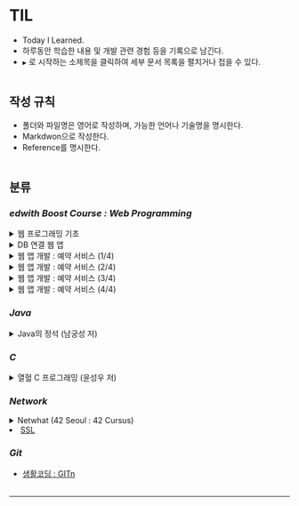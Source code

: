 TIL
===

-	Today I Learned.<br>
-	하루동안 학습한 내용 및 개발 관련 경험 등을 기록으로 남긴다.<br>
-	`▶` 로 시작하는 소제목을 클릭하여 세부 문서 목록을 펼치거나 접을 수 있다.<br><br>

작성 규칙
---------

-	폴더와 파일명은 영어로 작성하며, 가능한 언어나 기술명을 명시한다.<br>
-	Markdwon으로 작성한다.<br>
-	Reference를 명시한다.<br><br>

분류
----

### ***edwith Boost Course : Web Programming***

<details><summary> 웹 프로그래밍 기초</summary>

-	[프로그래밍 언어의 이해](https://github.com/xlffm3/TIL/blob/master/edwith_Boost_Course_Web_Programming/1.Web_Programming_Basic/Understanding_Programming_Language.md)
-	[HTTP](https://github.com/xlffm3/TIL/blob/master/edwith_Boost_Course_Web_Programming/1.Web_Programming_Basic/HTTP.md)
-	[Browser](https://github.com/xlffm3/TIL/blob/master/edwith_Boost_Course_Web_Programming/1.Web_Programming_Basic/Browser.md)
-	[Web Server](https://github.com/xlffm3/TIL/blob/master/edwith_Boost_Course_Web_Programming/1.Web_Programming_Basic/Web_Server.md)
-	[WAS](https://github.com/xlffm3/TIL/blob/master/edwith_Boost_Course_Web_Programming/1.Web_Programming_Basic/WAS.md)
-	[Servlet](https://github.com/xlffm3/TIL/blob/master/edwith_Boost_Course_Web_Programming/1.Web_Programming_Basic/Servlet.md)</details>

<details><summary> DB 연결 웹 앱</summary>

-	[JavaScript 기초](https://github.com/xlffm3/TIL/blob/master/edwith_Boost_Course_Web_Programming/2.DB_WEB_APP/Javascript.md)
-	[Window 객체](https://github.com/xlffm3/TIL/blob/master/edwith_Boost_Course_Web_Programming/2.DB_WEB_APP/Window_Object.md)
-	[DOM & querySelector](https://github.com/xlffm3/TIL/blob/master/edwith_Boost_Course_Web_Programming/2.DB_WEB_APP/DOM_querySelector.md)
-	[JavaScript : Event](https://github.com/xlffm3/TIL/blob/master/edwith_Boost_Course_Web_Programming/2.DB_WEB_APP/Event.md)
-	[Ajax와 JSON 및 CORS](https://github.com/xlffm3/TIL/blob/master/edwith_Boost_Course_Web_Programming/2.DB_WEB_APP/Ajax_JSON_CORS.md)
-	[JSP](https://github.com/xlffm3/TIL/blob/master/edwith_Boost_Course_Web_Programming/2.DB_WEB_APP/JSP.md)
-	[Redirect & Forward](https://github.com/xlffm3/TIL/blob/master/edwith_Boost_Course_Web_Programming/2.DB_WEB_APP/Redirect_Forward.md)
-	[Scope](https://github.com/xlffm3/TIL/blob/master/edwith_Boost_Course_Web_Programming/2.DB_WEB_APP/Scope.md)
-	[EL](https://github.com/xlffm3/TIL/blob/master/edwith_Boost_Course_Web_Programming/2.DB_WEB_APP/EL.md)
-	[JSTL](https://github.com/xlffm3/TIL/blob/master/edwith_Boost_Course_Web_Programming/2.DB_WEB_APP/JSTL.md)
-	[DB](https://github.com/xlffm3/TIL/blob/master/edwith_Boost_Course_Web_Programming/2.DB_WEB_APP/DB.md)
-	[SQL](https://github.com/xlffm3/TIL/blob/master/edwith_Boost_Course_Web_Programming/2.DB_WEB_APP/SQL.md)
-	[Maven](https://github.com/xlffm3/TIL/blob/master/edwith_Boost_Course_Web_Programming/2.DB_WEB_APP/Maven.md)
-	[JDBC](https://github.com/xlffm3/TIL/blob/master/edwith_Boost_Course_Web_Programming/2.DB_WEB_APP/JDBC.md)
-	[Rest API](https://github.com/xlffm3/TIL/blob/master/edwith_Boost_Course_Web_Programming/2.DB_WEB_APP/RestAPI.md)
-	[Web API](https://github.com/xlffm3/TIL/blob/master/edwith_Boost_Course_Web_Programming/2.DB_WEB_APP/WebAPI.md)</details>

<details><summary> 웹 앱 개발 : 예약 서비스 (1/4)</summary>

-	[JavaScript : 배열](https://github.com/xlffm3/TIL/blob/master/edwith_Boost_Course_Web_Programming/3.WEB_APP_DEV_1/Array.md)
-	[JavaScript : 객체](https://github.com/xlffm3/TIL/blob/master/edwith_Boost_Course_Web_Programming/3.WEB_APP_DEV_1/Object.md)
-	[DOM API](https://github.com/xlffm3/TIL/blob/master/edwith_Boost_Course_Web_Programming/3.WEB_APP_DEV_1/DomAPI.md)
-	[Animation](https://github.com/xlffm3/TIL/blob/master/edwith_Boost_Course_Web_Programming/3.WEB_APP_DEV_1/Animation.md)
-	[DOMContentLoaded](https://github.com/xlffm3/TIL/blob/master/edwith_Boost_Course_Web_Programming/3.WEB_APP_DEV_1/DOMContentLoaded.md)
-	[Event Delegation](https://github.com/xlffm3/TIL/blob/master/edwith_Boost_Course_Web_Programming/3.WEB_APP_DEV_1/Event_Delegation.md)
-	[HTML Templating](https://github.com/xlffm3/TIL/blob/master/edwith_Boost_Course_Web_Programming/3.WEB_APP_DEV_1/HTML_Templating.md)
-	[Spring 기초](https://github.com/xlffm3/TIL/blob/master/edwith_Boost_Course_Web_Programming/3.WEB_APP_DEV_1/Spring.md)
-	[Spring IoC/DI Container ](https://github.com/xlffm3/TIL/blob/master/edwith_Boost_Course_Web_Programming/3.WEB_APP_DEV_1/Spring_IoC_DI_Container.md)
-	[Spring XML & Config 설정](https://github.com/xlffm3/TIL/blob/master/edwith_Boost_Course_Web_Programming/3.WEB_APP_DEV_1/Spring_XML_Config_Practice.md)
-	[Spring JDBC](https://github.com/xlffm3/TIL/blob/master/edwith_Boost_Course_Web_Programming/3.WEB_APP_DEV_1/Spring_JDBC.md)
-	[Spring MVC 기초](https://github.com/xlffm3/TIL/blob/master/edwith_Boost_Course_Web_Programming/3.WEB_APP_DEV_1/Spring_MVC.md)
-	[Spring MVC 실습](https://github.com/xlffm3/TIL/blob/master/edwith_Boost_Course_Web_Programming/3.WEB_APP_DEV_1/Spring_MVC_Practice.md)
-	[Layered Architecture 기초](https://github.com/xlffm3/TIL/blob/master/edwith_Boost_Course_Web_Programming/3.WEB_APP_DEV_1/Layered_Architecture.md)
-	[Layered Architecture 실습](https://github.com/xlffm3/TIL/blob/master/edwith_Boost_Course_Web_Programming/3.WEB_APP_DEV_1/Layered_Architecture_Practice.md)
-	[Rest Controller](https://github.com/xlffm3/TIL/blob/master/edwith_Boost_Course_Web_Programming/3.WEB_APP_DEV_1/Rest_Controller.md)</details>

<details><summary> 웹 앱 개발 : 예약 서비스 (2/4)</summary>

-	[JavaScript : 배열의 함수형 메소드](https://github.com/xlffm3/TIL/blob/master/edwith_Boost_Course_Web_Programming/4.WEB_APP_DEV_2/Array_Function.md)
-	[JavaScript : 객체 리터럴과 this](https://github.com/xlffm3/TIL/blob/master/edwith_Boost_Course_Web_Programming/4.WEB_APP_DEV_2/Object_Literal_This.md)
-	[jQuery](https://github.com/xlffm3/TIL/blob/master/edwith_Boost_Course_Web_Programming/4.WEB_APP_DEV_2/jQuery.md)
-	[JavaScript : Handlebar 라이브러리 활용](https://github.com/xlffm3/TIL/blob/master/edwith_Boost_Course_Web_Programming/4.WEB_APP_DEV_2/Handlebar.md)
-	[Clean Code](https://github.com/xlffm3/TIL/blob/master/edwith_Boost_Course_Web_Programming/4.WEB_APP_DEV_2/Clean_Code.md)</details>

<details><summary> 웹 앱 개발 : 예약 서비스 (3/4)</summary>

-	[JavaScript : 생성자 패턴](https://github.com/xlffm3/TIL/blob/master/edwith_Boost_Course_Web_Programming/5.WEB_APP_DEV_3/Constructor_Pattern.md)
-	[JavaScript : 정규 표현식](https://github.com/xlffm3/TIL/blob/master/edwith_Boost_Course_Web_Programming/5.WEB_APP_DEV_3/Regular_Expression.md)
-	[Form Data](https://github.com/xlffm3/TIL/blob/master/edwith_Boost_Course_Web_Programming/5.WEB_APP_DEV_3/Form_Data.md)
-	[상태 정보](https://github.com/xlffm3/TIL/blob/master/edwith_Boost_Course_Web_Programming/5.WEB_APP_DEV_3/State_Information.md)
-	[Cookie](https://github.com/xlffm3/TIL/blob/master/edwith_Boost_Course_Web_Programming/5.WEB_APP_DEV_3/Cookie.md)
-	[Session](https://github.com/xlffm3/TIL/blob/master/edwith_Boost_Course_Web_Programming/5.WEB_APP_DEV_3/Session.md)
-	[Interceptor](https://github.com/xlffm3/TIL/blob/master/edwith_Boost_Course_Web_Programming/5.WEB_APP_DEV_3/Interceptor.md)
-	[Argument Resolver](https://github.com/xlffm3/TIL/blob/master/edwith_Boost_Course_Web_Programming/5.WEB_APP_DEV_3/Argument_Resolver.md)</details>

<details><summary> 웹 앱 개발 : 예약 서비스 (4/4)</summary>

-	[File Upload : Front-End](https://github.com/xlffm3/TIL/blob/master/edwith_Boost_Course_Web_Programming/6.WEB_APP_DEV_4/File_Upload_FE.md)
-	[Logging](https://github.com/xlffm3/TIL/blob/master/edwith_Boost_Course_Web_Programming/6.WEB_APP_DEV_4/Logging.md)
-	[SLF4J](https://github.com/xlffm3/TIL/blob/master/edwith_Boost_Course_Web_Programming/6.WEB_APP_DEV_4/SLF4J.md)
-	[File Upload & Download : Back-End](https://github.com/xlffm3/TIL/blob/master/edwith_Boost_Course_Web_Programming/6.WEB_APP_DEV_4/File_Upload_Download_BE.md)</details>

### ***Java***

<details><summary> Java의 정석 (남궁성 저)</summary>

-	[Chapter 6 - 7 : OOP](https://github.com/xlffm3/TIL/blob/master/Java/Chapter6-7_OOP.md)
-	[Chapter 8 : 예외 처리](https://github.com/xlffm3/TIL/blob/master/Java/Chapter8_Exception_Handling.md)
-	[Chapter 9 : 유용한 클래스](https://github.com/xlffm3/TIL/blob/master/Java/Chapter9_Useful_Classes.md)
-	[Chapter 10 : 날짜와 시간 및 형식화](https://github.com/xlffm3/TIL/blob/master/Java/Chapter10_Date_Time_Format.md)
-	[Chapter 11 : 컬렉션 프레임웍](https://github.com/xlffm3/TIL/blob/master/Java/Chapter11_Collections_Framework.md)
-	[Chapter 12 : 지네릭스, 열거형, 애너테이션](https://github.com/xlffm3/TIL/blob/master/Java/Chapter12_Generics_Enums_Annotation.md)
-	[Chapter 13 : 쓰레드](https://github.com/xlffm3/TIL/blob/master/Java/Chapter13_Thread.md)
-	[Chapter 14 : 람다와 스트림](https://github.com/xlffm3/TIL/blob/master/Java/Chapter14_Lambda_Stream.md)
-	[Chapter 15 : I/O](https://github.com/xlffm3/TIL/blob/master/Java/Chapter15_IO.md)
-	[Chapter 16 : 네트워킹](https://github.com/xlffm3/TIL/blob/master/Java/Chapter16_Networking.md)</details>

### ***C***

<details><summary> 열혈 C 프로그래밍 (윤성우 저)</summary>

-	[Chapter 1 - 11 : C 언어의 기본](https://github.com/xlffm3/TIL/blob/master/C/Chapter1-11_C_Language_Basic.md)
-	[Chapter 12 : 포인터](https://github.com/xlffm3/TIL/blob/master/C/Chapter12_Pointer.md)
-	[Chapter 13 : 배열과 포인터](https://github.com/xlffm3/TIL/blob/master/C/Chapter13_Array_Pointer.md)
-	[Chapter 14 : 함수와 포인터](https://github.com/xlffm3/TIL/blob/master/C/Chapter14_Function_Pointer.md)
-	[Chapter 17 : 다중 포인터](https://github.com/xlffm3/TIL/blob/master/C/Chapter17_Pointer_to_Pointer.md)
-	[Chapter 18 : 다차원 배열과 포인터](https://github.com/xlffm3/TIL/blob/master/C/Chapter18_Multi-Dimensional_Array_Pointer.md)
-	[Chapter 19 : 함수 포인터와 Void 포인터](https://github.com/xlffm3/TIL/blob/master/C/Chapter19_Function_Pointer_Void_Pointer.md)
-	[Chapter 21 : 문자열 입출력](https://github.com/xlffm3/TIL/blob/master/C/Chapter21_String_IO.md)
-	[Chapter 22 - 23 : 구조체와 사용자 정의 자료형](https://github.com/xlffm3/TIL/blob/master/C/Chapter22-23_Structure_Typedef.md)
-	[Chapter 24 : 파일 입출력](https://github.com/xlffm3/TIL/blob/master/C/Chapter24_File_IO.md)
-	[Chapter 25 : 메모리 동적 할당](https://github.com/xlffm3/TIL/blob/master/C/Chapter25_Memory_Dynamic_Allocation.md)
-	[Chapter 26 : 매크로와 선행처리기](https://github.com/xlffm3/TIL/blob/master/C/Chapter26_Macro_Preprocessor.md)
-	[Chapter 27 : 파일 분할 및 헤더 파일 디자인](https://github.com/xlffm3/TIL/blob/master/C/Chapter27_File_Split_Header_File_Design.md)</details>

### ***Network***

<details><summary> Netwhat (42 Seoul : 42 Cursus)</summary>

-	[Network & Protocol](https://github.com/xlffm3/TIL/blob/master/Network/netwhat/Network_Protocol.md)
-	[IP](https://github.com/xlffm3/TIL/blob/master/Network/netwhat/IP.md)
-	[Subnet Mask](https://github.com/xlffm3/TIL/blob/master/Network/netwhat/Subnet_Mask.md)
-	[Data Address](https://github.com/xlffm3/TIL/blob/master/Network/netwhat/Data_Address.md)
-	[OSI](https://github.com/xlffm3/TIL/blob/master/Network/netwhat/OSI.md)
-	[DNS](https://github.com/xlffm3/TIL/blob/master/Network/netwhat/DNS.md)
-	[DHCP](https://github.com/xlffm3/TIL/blob/master/Network/netwhat/DHCP.md)
-	[TCP](https://github.com/xlffm3/TIL/blob/master/Network/netwhat/TCP.md)
-	[UDP](https://github.com/xlffm3/TIL/blob/master/Network/netwhat/UDP.md)
-	[Routing](https://github.com/xlffm3/TIL/blob/master/Network/netwhat/Routing.md)
-	[Gateway](https://github.com/xlffm3/TIL/blob/master/Network/netwhat/Gateway.md)
-	[Port](https://github.com/xlffm3/TIL/blob/master/Network/netwhat/Port.md)</details>
-	[SSL](https://github.com/xlffm3/TIL/blob/master/Network/SSL.md)<br>

### ***Git***

-	[생활코딩 : GITn](https://github.com/xlffm3/TIL/blob/master/Git/Git_Opentutorials.md)<br><br>

---
